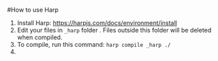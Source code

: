 #How to use Harp

1. Install Harp: https://harpjs.com/docs/environment/install
2. Edit your files in `_harp` folder . Files outside this folder will be deleted when compiled. 
3. To compile, run this command: `harp compile _harp ./ `
4.
